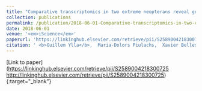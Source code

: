 ```yaml
---
title: "Comparative transcriptomics in two extreme neopterans reveal general trends in the evolution of modern insects"
collection: publications
permalink: /publication/2018-06-01-Comparative-transcriptomics-in-two-extreme-neopterans-reveal-general-trends-in-the-evolution-of-modern-insects
date: 2018-06-01
venue: '<em>iScience</em>'
paperurl: 'https://linkinghub.elsevier.com/retrieve/pii/S2589004218300725 http://linkinghub.elsevier.com/retrieve/pii/S2589004218300725'
citation: ' <b>Guillem Ylla</b>,  Maria-Dolors Piulachs,  Xavier Belles, &quot;Comparative transcriptomics in two extreme neopterans reveal general trends in the evolution of modern insects.&quot; <em>iScience</em>, 2018.'
---
```

[Link to paper](https://linkinghub.elsevier.com/retrieve/pii/S2589004218300725 http://linkinghub.elsevier.com/retrieve/pii/S2589004218300725){:target="_blank"}
